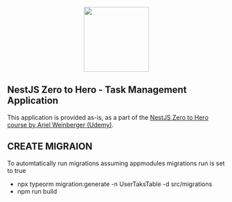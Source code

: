 <p align="center">
  <img src="https://docs.nestjs.com/assets/logo-small.svg" width="150px" height="150px"/>
</p>

## NestJS Zero to Hero - Task Management Application

This application is provided as-is, as a part of the [NestJS Zero to Hero course by Ariel Weinberger (Udemy)](https://codingly.cc/32wqFL3).


## CREATE MIGRAION

To automtatically run migrations assuming appmodules migrations run is set to true
- npx typeorm migration:generate -n UserTaksTable -d src/migrations
- npm run build
